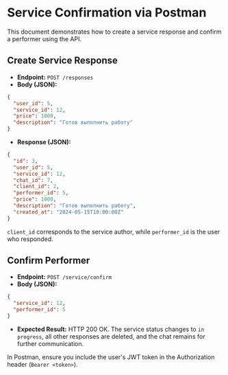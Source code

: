 # Service Confirmation via Postman

This document demonstrates how to create a service response and confirm a performer using the API.

## Create Service Response

- **Endpoint:** `POST /responses`
- **Body (JSON):**
```json
{
  "user_id": 5,
  "service_id": 12,
  "price": 1000,
  "description": "Готов выполнить работу"
}
```
- **Response (JSON):**
```json
{
  "id": 3,
  "user_id": 5,
  "service_id": 12,
  "chat_id": 7,
  "client_id": 2,
  "performer_id": 5,
  "price": 1000,
  "description": "Готов выполнить работу",
  "created_at": "2024-05-15T10:00:00Z"
}
```

`client_id` corresponds to the service author, while `performer_id` is the user who responded.

## Confirm Performer

- **Endpoint:** `POST /service/confirm`
- **Body (JSON):**
```json
{
  "service_id": 12,
  "performer_id": 5
}
```
- **Expected Result:** HTTP 200 OK. The service status changes to `in progress`, all other responses are deleted, and the chat remains for further communication.

In Postman, ensure you include the user's JWT token in the Authorization header (`Bearer <token>`).
